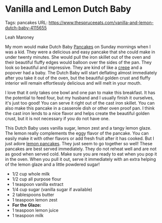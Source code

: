 # Vanilla and Lemon Dutch Baby

Tags: pancakes
URL: https://www.thespruceeats.com/vanilla-and-lemon-dutch-baby-4115655

Leah Maroney

My mom would make Dutch Baby [Pancakes](https://www.thespruceeats.com/sweet-and-fluffy-german-pancake-428363) on Sunday mornings when I was a kid. They were a delicious and easy pancake that she could make in under twenty minutes. She would pull the iron skillet out of the oven and their beautiful fluffy edges would balloon over the sides of the pan. They look so beautiful and impressive. They are kind of like a [crepe](https://www.thespruceeats.com/norwegian-pancakes-4066282) and a popover had a baby. The Dutch Baby will start deflating almost immediately after you take it out of the oven, but the beautiful golden crust and fluffy interior will remain effortlessly delicious and will melt in your mouth.

I love that it only takes one bowl and one pan to make this breakfast. It has the potential to feed four, but my husband and I usually finish it ourselves, it's just too good! You can serve it right out of the cast iron skillet. You can also make this pancake in a casserole dish or other oven proof pan. I think the cast iron lends to a nice flavor and helps create the beautiful golden crust, but it is not necessary if you do not have one.

This Dutch Baby uses vanilla sugar, lemon zest and a tangy lemon glaze. The lemon really complements the eggy flavor of the pancake. You can easily make it with other flavors or add fresh fruit after it has cooked. But I just adore [lemon pancakes](https://www.thespruceeats.com/blueberry-lemon-ricotta-pancakes-4025480). They just seem to go together so well! These pancakes are best served immediately. They do not reheat well and are not as good when served cold. Make sure you are ready to eat when you pop it in the oven. When you pull it out, serve it immediately with an extra helping of the lemon glaze and a little powdered sugar!

- 1/2 cup whole milk
- 1/2 cup all purpose flour
- 1 teaspoon vanilla extract
- 1/4 cup sugar (vanilla sugar if available)
- 2 tablespoons butter
- 1 teaspoon lemon zest
- **For the Glaze:**
- 1 teaspoon lemon juice
- 1 teaspoon milk